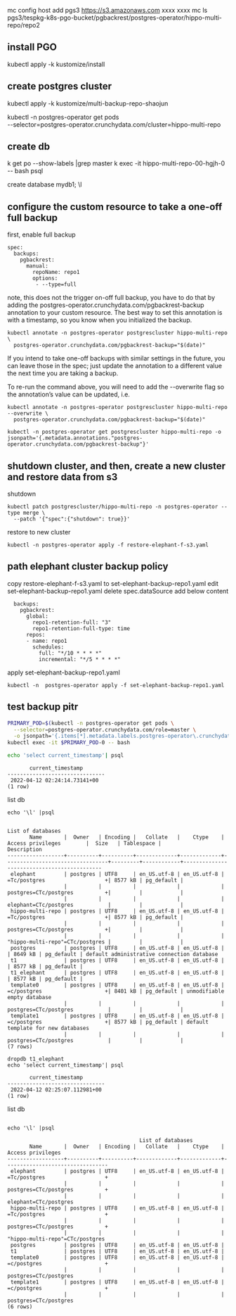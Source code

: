 mc config host add pgs3 https://s3.amazonaws.com  xxxx xxxx
mc ls pgs3/tespkg-k8s-pgo-bucket/pgbackrest/postgres-operator/hippo-multi-repo/repo2

## install PGO
kubectl apply -k kustomize/install


## create postgres cluster


kubectl apply -k kustomize/multi-backup-repo-shaojun

kubectl -n postgres-operator get pods \
  --selector=postgres-operator.crunchydata.com/cluster=hippo-multi-repo 


## create db
k get po --show-labels |grep master
k exec -it hippo-multi-repo-00-hgjh-0 -- bash
psql

create database mydb1;
\l


## configure the custom resource to take a one-off full backup
first, enable full backup
```
spec:
  backups:
    pgbackrest:
      manual:
        repoName: repo1
        options:
         - --type=full
```
note, this does not the trigger on-off full backup,
you have to do that by adding the postgres-operator.crunchydata.com/pgbackrest-backup annotation to your custom resource. The best way to set this annotation is with a timestamp, so you know when you initialized the backup.
```
kubectl annotate -n postgres-operator postgrescluster hippo-multi-repo \
  postgres-operator.crunchydata.com/pgbackrest-backup="$(date)"
```

If you intend to take one-off backups with similar settings in the future, you can leave those in the spec; just update the annotation to a different value the next time you are taking a backup.

To re-run the command above, you will need to add the --overwrite flag so the annotation’s value can be updated, i.e.

```
kubectl annotate -n postgres-operator postgrescluster hippo-multi-repo --overwrite \
  postgres-operator.crunchydata.com/pgbackrest-backup="$(date)"

kubectl -n postgres-operator get postgrescluster hippo-multi-repo -o jsonpath='{.metadata.annotations."postgres-operator.crunchydata.com/pgbackrest-backup"}'
```
## shutdown cluster, and then, create a new cluster and restore data from s3

shutdown
```
kubectl patch postgrescluster/hippo-multi-repo -n postgres-operator --type merge \
  --patch '{"spec":{"shutdown": true}}'
```

restore to new cluster

```
kubectl -n postgres-operator apply -f restore-elephant-f-s3.yaml
```

## path elephant cluster backup policy
copy restore-elephant-f-s3.yaml to set-elephant-backup-repo1.yaml
edit set-elephant-backup-repo1.yaml
delete spec.dataSource
add below content
```
  backups:
    pgbackrest:
      global:
        repo1-retention-full: "3"
        repo1-retention-full-type: time
      repos:
      - name: repo1
        schedules:
          full: "*/10 * * * *"
          incremental: "*/5 * * * *"
```
apply set-elephant-backup-repo1.yaml

```
kubectl -n  postgres-operator apply -f set-elephant-backup-repo1.yaml
```
## test backup pitr

```sh
PRIMARY_POD=$(kubectl -n postgres-operator get pods \
  --selector=postgres-operator.crunchydata.com/role=master \
  -o jsonpath='{.items[*].metadata.labels.postgres-operator\.crunchydata\.com/instance}') && echo $PRIMARY_POD
kubectl exec -it $PRIMARY_POD-0 -- bash

echo 'select current_timestamp'| psql
```

```
       current_timestamp
-------------------------------
 2022-04-12 02:24:14.73141+00
(1 row)

```

list db
```
echo '\l' |psql
```

```
                                                                            List of databases
       Name       |  Owner   | Encoding |   Collate   |    Ctype    |        Access privileges        |  Size   | Tablespace |                Description
------------------+----------+----------+-------------+-------------+---------------------------------+---------+------------+--------------------------------------------
 elephant         | postgres | UTF8     | en_US.utf-8 | en_US.utf-8 | =Tc/postgres                   +| 8577 kB | pg_default |
                  |          |          |             |             | postgres=CTc/postgres          +|         |            |
                  |          |          |             |             | elephant=CTc/postgres           |         |            |
 hippo-multi-repo | postgres | UTF8     | en_US.utf-8 | en_US.utf-8 | =Tc/postgres                   +| 8577 kB | pg_default |
                  |          |          |             |             | postgres=CTc/postgres          +|         |            |
                  |          |          |             |             | "hippo-multi-repo"=CTc/postgres |         |            |
 postgres         | postgres | UTF8     | en_US.utf-8 | en_US.utf-8 |                                 | 8649 kB | pg_default | default administrative connection database
 t1               | postgres | UTF8     | en_US.utf-8 | en_US.utf-8 |                                 | 8577 kB | pg_default |
 t1_elephant      | postgres | UTF8     | en_US.utf-8 | en_US.utf-8 |                                 | 8577 kB | pg_default |
 template0        | postgres | UTF8     | en_US.utf-8 | en_US.utf-8 | =c/postgres                    +| 8401 kB | pg_default | unmodifiable empty database
                  |          |          |             |             | postgres=CTc/postgres           |         |            |
 template1        | postgres | UTF8     | en_US.utf-8 | en_US.utf-8 | =c/postgres                    +| 8577 kB | pg_default | default template for new databases
                  |          |          |             |             | postgres=CTc/postgres           |         |            |
(7 rows)
```

```
dropdb t1_elephant
echo 'select current_timestamp'| psql
```

```
       current_timestamp
-------------------------------
 2022-04-12 02:25:07.112981+00
(1 row)
```

list db
```

echo '\l' |psql
```

```
                                          List of databases
       Name       |  Owner   | Encoding |   Collate   |    Ctype    |        Access privileges
------------------+----------+----------+-------------+-------------+---------------------------------
 elephant         | postgres | UTF8     | en_US.utf-8 | en_US.utf-8 | =Tc/postgres                   +
                  |          |          |             |             | postgres=CTc/postgres          +
                  |          |          |             |             | elephant=CTc/postgres
 hippo-multi-repo | postgres | UTF8     | en_US.utf-8 | en_US.utf-8 | =Tc/postgres                   +
                  |          |          |             |             | postgres=CTc/postgres          +
                  |          |          |             |             | "hippo-multi-repo"=CTc/postgres
 postgres         | postgres | UTF8     | en_US.utf-8 | en_US.utf-8 |
 t1               | postgres | UTF8     | en_US.utf-8 | en_US.utf-8 |
 template0        | postgres | UTF8     | en_US.utf-8 | en_US.utf-8 | =c/postgres                    +
                  |          |          |             |             | postgres=CTc/postgres
 template1        | postgres | UTF8     | en_US.utf-8 | en_US.utf-8 | =c/postgres                    +
                  |          |          |             |             | postgres=CTc/postgres
(6 rows)
```


